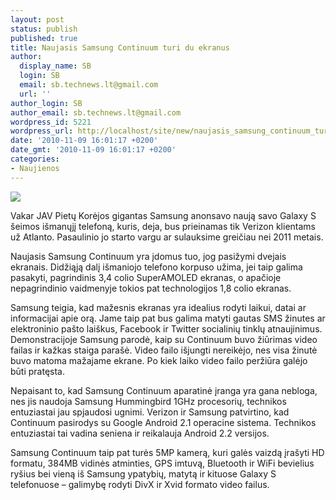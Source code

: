 ```yaml
---
layout: post
status: publish
published: true
title: Naujasis Samsung Continuum turi du ekranus
author:
  display_name: SB
  login: SB
  email: sb.technews.lt@gmail.com
  url: ''
author_login: SB
author_email: sb.technews.lt@gmail.com
wordpress_id: 5221
wordpress_url: http://localhost/site/new/naujasis_samsung_continuum_turi_du_ekranus/
date: '2010-11-09 16:01:17 +0200'
date_gmt: '2010-11-09 16:01:17 +0200'
categories:
- Naujienos
---
```

<div class="imgright"><img src="http://www.ipix.lt/images/99789954.jpg"  /></div>
<p>Vakar JAV Pietų Korėjos gigantas Samsung anonsavo naują savo Galaxy S šeimos išmanųjį telefoną, kuris, deja, bus prieinamas tik Verizon klientams už Atlanto. Pasaulinio jo starto vargu ar sulauksime greičiau nei 2011 metais.</p>
<p>Naujasis Samsung Continuum yra įdomus tuo, jog pasižymi dvejais ekranais. Didžiąją dalį išmaniojo telefono korpuso užima, jei taip galima pasakyti, pagrindinis 3,4 colio SuperAMOLED ekranas, o apačioje nepagrindinio vaidmenyje tokios pat technologijos 1,8 colio ekranas.</p>
<p>Samsung teigia, kad mažesnis ekranas yra idealius rodyti laikui, datai ar informacijai apie orą. Jame taip pat bus galima matyti gautas SMS žinutes ar elektroninio pašto laiškus, Facebook ir Twitter socialinių tinklų atnaujinimus. Demonstracijoje Samsung parodė, kaip su Continuum buvo žiūrimas video failas ir kažkas staiga parašė. Video failo išjungti nereikėjo, nes visa žinutė buvo matoma mažajame ekrane. Po kiek laiko video failo peržiūra galėjo būti pratęsta.</p>
<p>Nepaisant to, kad Samsung Continuum aparatinė įranga yra gana nebloga, nes jis naudoja Samsung Hummingbird 1GHz procesorių, technikos entuziastai jau spjaudosi ugnimi. Verizon ir Samsung patvirtino, kad Continuum pasirodys su Google Android 2.1 operacine sistema. Technikos entuziastai tai vadina seniena ir reikalauja Android 2.2 versijos.</p>
<p>Samsung Continuum taip pat turės 5MP kamerą, kuri galės vaizdą įrašyti HD formatu, 384MB vidinės atminties, GPS imtuvą, Bluetooth ir WiFi bevielius ryšius bei vieną iš Samsung ypatybių, matytą ir kituose Galaxy S telefonuose – galimybę rodyti DivX ir Xvid formato video failus.<br /></p>
